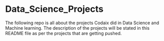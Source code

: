 # Data_Science_Projects
The following repo is all about the projects Codaix did in Data Science and Machine learning.
The description of the projects will be stated in this README file as per the projects that are getting pushed.

